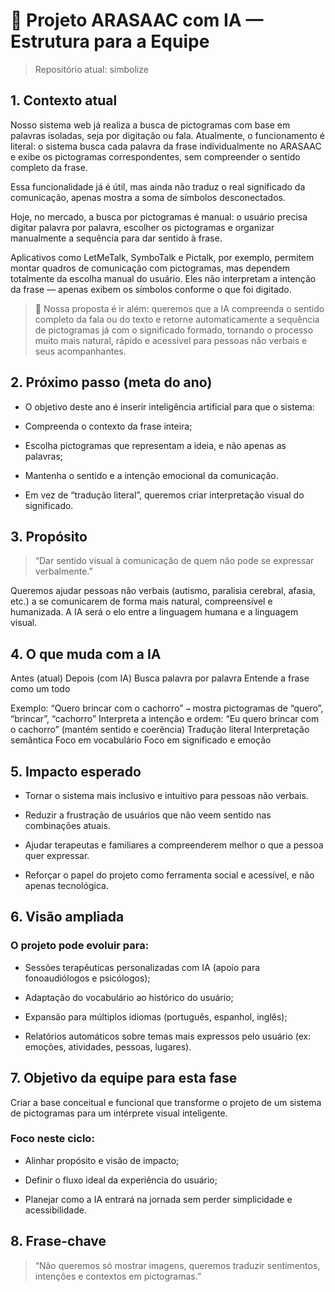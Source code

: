 # 🧠 Projeto ARASAAC com IA — Estrutura para a Equipe

> Repositório atual: simbolize 

## 1. Contexto atual

Nosso sistema web já realiza a busca de pictogramas com base em palavras isoladas, seja por digitação ou fala.
Atualmente, o funcionamento é literal: o sistema busca cada palavra da frase individualmente no ARASAAC e exibe os pictogramas correspondentes, sem compreender o sentido completo da frase.

Essa funcionalidade já é útil, mas ainda não traduz o real significado da comunicação,  apenas mostra a soma de símbolos desconectados.

Hoje, no mercado, a busca por pictogramas é manual: o usuário precisa digitar palavra por palavra, escolher os pictogramas e organizar manualmente a sequência para dar sentido à frase.

Aplicativos como LetMeTalk, SymboTalk e Pictalk, por exemplo, permitem montar quadros de comunicação com pictogramas, mas dependem totalmente da escolha manual do usuário.
Eles não interpretam a intenção da frase — apenas exibem os símbolos conforme o que foi digitado.

> 🎯 Nossa proposta é ir além: queremos que a IA compreenda o sentido completo da fala ou do texto e retorne automaticamente a sequência de pictogramas já com o significado formado, tornando o processo muito mais natural, rápido e acessível para pessoas não verbais e seus acompanhantes.

## 2. Próximo passo (meta do ano)

* O objetivo deste ano é inserir inteligência artificial para que o sistema:

* Compreenda o contexto da frase inteira;

* Escolha pictogramas que representam a ideia, e não apenas as palavras;

* Mantenha o sentido e a intenção emocional da comunicação.

* Em vez de “tradução literal”, queremos criar interpretação visual do significado.

## 3. Propósito

>“Dar sentido visual à comunicação de quem não pode se expressar verbalmente.”

Queremos ajudar pessoas não verbais (autismo, paralisia cerebral, afasia, etc.) a se comunicarem de forma mais natural, compreensível e humanizada.
A IA será o elo entre a linguagem humana e a linguagem visual.

## 4. O que muda com a IA
Antes (atual)	Depois (com IA)
Busca palavra por palavra	Entende a frase como um todo

Exemplo: “Quero brincar com o cachorro” `→` mostra pictogramas de “quero”, “brincar”, “cachorro”	Interpreta a intenção e ordem: “Eu quero brincar com o cachorro” (mantém sentido e coerência)
Tradução literal	Interpretação semântica
Foco em vocabulário	Foco em significado e emoção

## 5. Impacto esperado

* Tornar o sistema mais inclusivo e intuitivo para pessoas não verbais.

* Reduzir a frustração de usuários que não veem sentido nas combinações atuais.

* Ajudar terapeutas e familiares a compreenderem melhor o que a pessoa quer expressar.

* Reforçar o papel do projeto como ferramenta social e acessível, e não apenas tecnológica.

## 6. Visão ampliada

### O projeto pode evoluir para:

* Sessões terapêuticas personalizadas com IA (apoio para fonoaudiólogos e psicólogos);

* Adaptação do vocabulário ao histórico do usuário;

* Expansão para múltiplos idiomas (português, espanhol, inglês);

* Relatórios automáticos sobre temas mais expressos pelo usuário (ex: emoções, atividades, pessoas, lugares).

## 7. Objetivo da equipe para esta fase

Criar a base conceitual e funcional que transforme o projeto de um sistema de pictogramas para um intérprete visual inteligente.

### Foco neste ciclo:

* Alinhar propósito e visão de impacto;

* Definir o fluxo ideal da experiência do usuário;

* Planejar como a IA entrará na jornada sem perder simplicidade e acessibilidade.

## 8. Frase-chave

> “Não queremos só mostrar imagens,  queremos traduzir sentimentos, intenções e contextos em pictogramas.”
